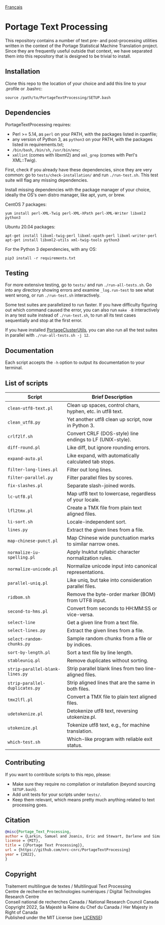[Français](LISEZMOI.md)

# Portage Text Processing

This repository contains a number of text pre- and post-processing utilities written in
the context of the Portage Statistical Machine Translation project.  Since they are
frequently useful outside that context, we have separated them into this repository that
is designed to be trivial to install.

## Installation

Clone this repo to the location of your choice and add this line to your .profile or .bashrc:

`source /path/to/PortageTextProcessing/SETUP.bash`

## Dependencies

PortageTextProcessing requires:
 - Perl >= 5.14, as `perl` on your PATH, with the packages listed in cpanfile;
 - any version of Python 3, as `python3` on your PATH, with the packages listed
   in requirements.txt;
 - `/bin/bash`, `/bin/sh`, `/usr/bin/env`;
 - `xmllint` (comes with libxml2) and `xml_grep` (comes with Perl's XML::Twig).

First, check if you already have these dependencies, since they are very common:
go to `tests/check-installation/` and run `./run-test.sh`. This test suite will
flag any missing dependencies.

Install missing dependencies with the package manager of your choice, ideally
the OS's own distro manager, like apt, yum, or brew.

CentOS 7 packages:

    yum install perl-XML-Twig perl-XML-XPath perl-XML-Writer libxml2 python3

Ubuntu 20.04 packages:

    apt-get install libxml-twig-perl libxml-xpath-perl libxml-writer-perl
    apt-get install libxml2-utils xml-twig-tools python3

For the Python 3 dependencies, with any OS:

    pip3 install -r requirements.txt

## Testing

For more extensive testing, go to `tests/` and run `./run-all-tests.sh`.  Go into any
directory showing errors and examine `_log.run-test` to see what went wrong, or run
`./run-test.sh` interactively.

Some test suites are parallelized to run faster. If you have difficulty figuring out
which command caused the error, you can also run `make -B` interactively in any test
suite instead of `./run-test.sh`, to run all its test cases sequentially and stop at the
first error.

If you have installed [PortageClusterUtils](https://github.com/nrc-cnrc/PortageClusterUtils),
you can also run all the test suites in parallel with `./run-all-tests.sh -j 12`.

## Documentation

Each script accepts the `-h` option to output its documentation to your terminal.

## List of scripts

| Script                          | Brief Description                                          |
| ------------------------------- | ---------------------------------------------------------- |
| `clean-utf8-text.pl`            | Clean up spaces, control chars, hyphen, etc. in utf8 text. |
| `clean_utf8.py`                 | Yet another utf8 clean up script, now in Python 3.         |
| `crlf2lf.sh`                    | Convert CRLF (DOS-style) line endings to LF (UNIX-style).  |
| `diff-round.pl`                 | Like diff, but ignore rounding errors.                     |
| `expand-auto.pl`                | Like expand, with automatically calculated tab stops.      |
| `filter-long-lines.pl`          | Filter out long lines.                                     |
| `filter-parallel.py`            | Filter parallel files by scores.                           |
| `fix-slashes.pl`                | Separate slash-joined words.                               |
| `lc-utf8.pl`                    | Map utf8 text to lowercase, regardless of your locale.     |
| `lfl2tmx.pl`                    | Create a TMX file from plain text aligned files.           |
| `li-sort.sh`                    | Locale-independent sort.                                   |
| `lines.py`                      | Extract the given lines from a file.                       |
| `map-chinese-punct.pl`          | Map Chinese wide punctuation marks to similar narrow ones. |
| `normalize-iu-spelling.pl`      | Apply Inuktut syllabic character normalization rules.      |
| `normalize-unicode.pl`          | Normalize unicode input into canonical representations.    |
| `parallel-uniq.pl`              | Like uniq, but take into consideration parallel files.     |
| `ridbom.sh`                     | Remove the byte-order marker (BOM) from UTF8 input.        |
| `second-to-hms.pl`              | Convert from seconds to HH:MM:SS or vice-versa.            |
| `select-line`                   | Get a given line from a text file.                         |
| `select-lines.py`               | Extract the given lines from a file.                       |
| `select-random-chunks.py`       | Sample random chunks from a file or by indices.            |
| `sort-by-length.pl`             | Sort a text file by line length.                           |
| `stableuniq.pl`                 | Remove duplicates without sorting.                         |
| `strip-parallel-blank-lines.py` | Strip parallel blank lines from two line-aligned files.    |
| `strip-parallel-duplicates.py`  | Strip aligned lines that are the same in both files.       |
| `tmx2lfl.pl`                    | Convert a TMX file to plain text aligned files.            |
| `udetokenize.pl`                | Detokenize utf8 text, reversing utokenize.pl.              |
| `utokenize.pl`                  | Tokenize utf8 text, e.g., for machine translation.         |
| `which-test.sh`                 | Which-like program with reliable exit status.              |

## Contributing

If you want to contribute scripts to this repo, please:
 - Make sure they require no compilation or installation (beyond sourcing `SETUP.bash`).
 - Add unit tests for your scripts under `tests/`.
 - Keep them relevant, which means pretty much anything related to text processing goes.

## Citation

```bib
@misc{Portage_Text_Processing,
author = {Larkin, Samuel and Joanis, Eric and Stewart, Darlene and Simard, Michel and Foster, George and Ueffing, Nicola and Tikuisis, Aaron},
license = {MIT},
title = {{Portage Text Processing}},
url = {https://github.com/nrc-cnrc/PortageTextProcessing}
year = {2022},
}
```

## Copyright

Traitement multilingue de textes / Multilingual Text Processing \
Centre de recherche en technologies numériques / Digital Technologies Research Centre \
Conseil national de recherches Canada / National Research Council Canada \
Copyright 2022, Sa Majesté la Reine du Chef du Canada / Her Majesty in Right of Canada \
Published under the MIT License (see [LICENSE](LICENSE))
